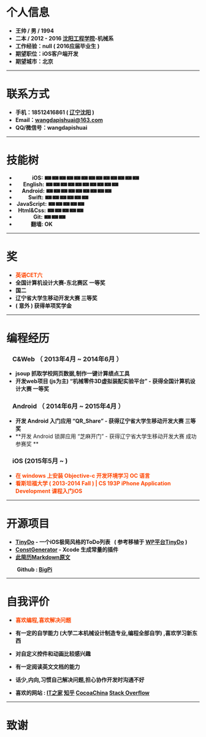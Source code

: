 # 个人信息

 - **王帅 / 男 / 1994**
 - **二本 / 2012 - 2016 [沈阳工程学院](http://www.sie.edu.cn)-机械系**
 - **工作经验：null ( 2016应届毕业生 )**
 - **期望职位：iOS客户端开发**
 - **期望城市：北京**

---
# 联系方式

- **手机：18512416861 ( [辽宁沈阳](http://j.map.baidu.com/YMRz7) )**
- **Email：wangdapishuai@163.com**
- **QQ/微信号：wangdapishuai**

---

# 技能树

- **&nbsp;&nbsp;&nbsp;&nbsp;&nbsp;&nbsp;&nbsp;&nbsp;&nbsp;&nbsp;&nbsp;&nbsp;&nbsp;iOS: 🀰🀰🀰🀰🀰🀰🀰🀰🀰🀰🀰🀰🀰**
- **&nbsp;&nbsp;&nbsp;&nbsp;&nbsp;&nbsp;English: 🀰🀰🀰🀰🀰🀰🀰🀰🀰🀰**
- **&nbsp;&nbsp;&nbsp;&nbsp;&nbsp;Android: 🀰🀰🀰🀰🀰🀰🀰🀰🀰**
- **&nbsp;&nbsp;&nbsp;&nbsp;&nbsp;&nbsp;&nbsp;&nbsp;&nbsp;&nbsp;Swift: 🀰🀰🀰🀰🀰🀰**
- **&nbsp;JavaScript: 🀰🀰🀰🀰🀰**
- **&nbsp;&nbsp;Html&Css: 🀰🀰🀰🀰🀰**
- **&nbsp;&nbsp;&nbsp;&nbsp;&nbsp;&nbsp;&nbsp;&nbsp;&nbsp;&nbsp;&nbsp;&nbsp;&nbsp;&nbsp;Git: 🀰🀰🀰**
- **&nbsp;&nbsp;&nbsp;&nbsp;&nbsp;&nbsp;&nbsp;&nbsp;&nbsp;&nbsp;&nbsp;&nbsp;翻墙: OK**

---
# 奖

- <font color=#FF4500 >**英语CET六**</font>
- **全国计算机设计大赛-东北赛区 一等奖**
- **国二**
- **辽宁省大学生移动开发大赛 三等奖**
- **( 意外 ) 获得单项奖学金**

---

# 编程经历

### &nbsp;&nbsp;&nbsp;&nbsp;C&Web （ 2013年4月 ~ 2014年6月 ）


- **jsoup 抓取学校网页数据,制作一键计算绩点工具**
- **开发web项目 (js为主) “机械零件3D虚拟装配实验平台” - 获得全国计算机设计大赛 一等奖**
 

 
### &nbsp;&nbsp;&nbsp;&nbsp;Android （ 2014年6月 ~ 2015年4月 ）
- **开发 Android 入门应用 “QR_Share” - 获得辽宁省大学生移动开发大赛 三等奖**
- **开发 Android 锁屏应用 “芝麻开门” - 获得辽宁省大学生移动开发大赛 成功参赛奖 **

### &nbsp;&nbsp;&nbsp;&nbsp;iOS (2015年5月 ~ )

- <font color=#FF4500 >**在 windows 上安装 Objective-c 开发环境学习 OC 语言**</font>
- <font color=#FF4500 >**看斯坦福大学 ( 2013-2014 Fall ) | CS 193P iPhone Application Development 课程入门iOS**</font>




---
# 开源项目


- **[TinyDo](https://github.com/Big-Pi/TinyDo) - 一个iOS极简风格的ToDo列表 &nbsp;&nbsp;( 参考移植于 [WP平台TinyDo](http://www.windowsphone.com/zh-cn/store/app/tinydo/ea0f699d-f6c0-4008-a228-8d9d1974c2c6) )**
- **[ConstGenerator](https://github.com/Big-Pi/ConstGenerator) - Xcode 生成常量的插件** 
- **[此简历Markdown原文](https://github.com/Big-Pi/Resume.md)**

&nbsp;&nbsp;&nbsp;&nbsp;&nbsp;&nbsp;&nbsp;**Github : [BigPi](https://github.com/Big-Pi)**

---
# 自我评价
- <font color=#FF4500 >**喜欢编程,喜欢解决问题**</font>
- **有一定的自学能力 (大学二本机械设计制造专业,编程全部自学) ,喜欢学习新东西**
- **对自定义控件和动画比较感兴趣**
- **有一定阅读英文文档的能力**
- **话少,内向,习惯自己解决问题,担心协作开发时沟通不好**

- **喜欢的网站 : [IT之家](http://www.ithome.com) [知乎](http://www.zhihu.com) [CocoaChina](http://www.cocoachina.com) [Stack Overflow](http://stackoverflow.com)** 

---
# 致谢

